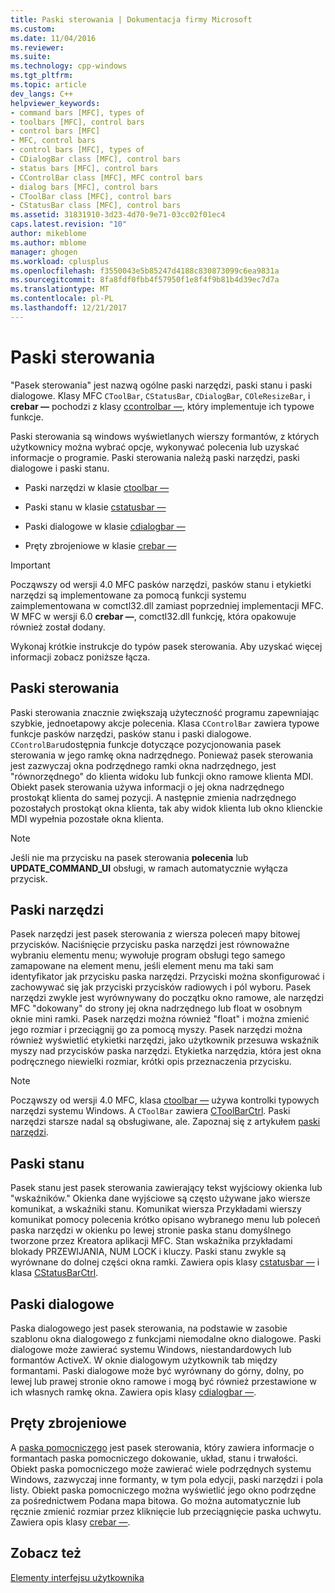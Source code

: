 ```yaml
---
title: Paski sterowania | Dokumentacja firmy Microsoft
ms.custom: 
ms.date: 11/04/2016
ms.reviewer: 
ms.suite: 
ms.technology: cpp-windows
ms.tgt_pltfrm: 
ms.topic: article
dev_langs: C++
helpviewer_keywords:
- command bars [MFC], types of
- toolbars [MFC], control bars
- control bars [MFC]
- MFC, control bars
- control bars [MFC], types of
- CDialogBar class [MFC], control bars
- status bars [MFC], control bars
- CControlBar class [MFC], MFC control bars
- dialog bars [MFC], control bars
- CToolBar class [MFC], control bars
- CStatusBar class [MFC], control bars
ms.assetid: 31831910-3d23-4d70-9e71-03cc02f01ec4
caps.latest.revision: "10"
author: mikeblome
ms.author: mblome
manager: ghogen
ms.workload: cplusplus
ms.openlocfilehash: f3550043e5b85247d4188c830873099c6ea9831a
ms.sourcegitcommit: 8fa8fdf0fbb4f57950f1e8f4f9b81b4d39ec7d7a
ms.translationtype: MT
ms.contentlocale: pl-PL
ms.lasthandoff: 12/21/2017
---
```

# <a name="control-bars"></a>Paski sterowania
"Pasek sterowania" jest nazwą ogólne paski narzędzi, paski stanu i paski dialogowe. Klasy MFC `CToolBar`, `CStatusBar`, `CDialogBar`, `COleResizeBar`, i **crebar —** pochodzi z klasy [ccontrolbar —](../mfc/reference/ccontrolbar-class.md), który implementuje ich typowe funkcje.  
  
 Paski sterowania są windows wyświetlanych wierszy formantów, z których użytkownicy można wybrać opcje, wykonywać polecenia lub uzyskać informacje o programie. Paski sterowania należą paski narzędzi, paski dialogowe i paski stanu.  
  
-   Paski narzędzi w klasie [ctoolbar —](../mfc/reference/ctoolbar-class.md)  
  
-   Paski stanu w klasie [cstatusbar —](../mfc/reference/cstatusbar-class.md)  
  
-   Paski dialogowe w klasie [cdialogbar —](../mfc/reference/cdialogbar-class.md)  
  
-   Pręty zbrojeniowe w klasie [crebar —](../mfc/reference/crebar-class.md)  
  
> [!IMPORTANT]
>  Począwszy od wersji 4.0 MFC pasków narzędzi, pasków stanu i etykietki narzędzi są implementowane za pomocą funkcji systemu zaimplementowana w comctl32.dll zamiast poprzedniej implementacji MFC. W MFC w wersji 6.0 **crebar —**, comctl32.dll funkcję, która opakowuje również został dodany.  
  
 Wykonaj krótkie instrukcje do typów pasek sterowania. Aby uzyskać więcej informacji zobacz poniższe łącza.  
  
## <a name="control-bars"></a>Paski sterowania  
 Paski sterowania znacznie zwiększają użyteczność programu zapewniając szybkie, jednoetapowy akcje polecenia. Klasa `CControlBar` zawiera typowe funkcje pasków narzędzi, pasków stanu i paski dialogowe. `CControlBar`udostępnia funkcje dotyczące pozycjonowania pasek sterowania w jego ramkę okna nadrzędnego. Ponieważ pasek sterowania jest zazwyczaj okna podrzędnego ramki okna nadrzędnego, jest "równorzędnego" do klienta widoku lub funkcji okno ramowe klienta MDI. Obiekt pasek sterowania używa informacji o jej okna nadrzędnego prostokąt klienta do samej pozycji. A następnie zmienia nadrzędnego pozostałych prostokąt okna klienta, tak aby widok klienta lub okno klienckie MDI wypełnia pozostałe okna klienta.  
  
> [!NOTE]
>  Jeśli nie ma przycisku na pasek sterowania **polecenia** lub **UPDATE_COMMAND_UI** obsługi, w ramach automatycznie wyłącza przycisk.  
  
## <a name="toolbars"></a>Paski narzędzi  
 Pasek narzędzi jest pasek sterowania z wiersza poleceń mapy bitowej przycisków. Naciśnięcie przycisku paska narzędzi jest równoważne wybraniu elementu menu; wywołuje program obsługi tego samego zamapowane na element menu, jeśli element menu ma taki sam identyfikator jak przycisku paska narzędzi. Przyciski można skonfigurować i zachowywać się jak przyciski przycisków radiowych i pól wyboru. Pasek narzędzi zwykle jest wyrównywany do początku okno ramowe, ale narzędzi MFC "dokowany" do strony jej okna nadrzędnego lub float w osobnym oknie mini ramki. Pasek narzędzi można również "float" i można zmienić jego rozmiar i przeciągnij go za pomocą myszy. Pasek narzędzi można również wyświetlić etykietki narzędzi, jako użytkownik przesuwa wskaźnik myszy nad przycisków paska narzędzi. Etykietka narzędzia, która jest okna podręcznego niewielki rozmiar, krótki opis przeznaczenia przycisku.  
  
> [!NOTE]
>  Począwszy od wersji 4.0 MFC, klasa [ctoolbar —](../mfc/reference/ctoolbar-class.md) używa kontrolki typowych narzędzi systemu Windows. A `CToolBar` zawiera [CToolBarCtrl](../mfc/reference/ctoolbarctrl-class.md). Paski narzędzi starsze nadal są obsługiwane, ale. Zapoznaj się z artykułem [paski narzędzi](../mfc/mfc-toolbar-implementation.md).  
  
## <a name="status-bars"></a>Paski stanu  
 Pasek stanu jest pasek sterowania zawierający tekst wyjściowy okienka lub "wskaźników." Okienka dane wyjściowe są często używane jako wiersze komunikat, a wskaźniki stanu. Komunikat wiersza Przykładami wierszy komunikat pomocy polecenia krótko opisano wybranego menu lub poleceń paska narzędzi w okienku po lewej stronie paska stanu domyślnego tworzone przez Kreatora aplikacji MFC. Stan wskaźnika przykładami blokady PRZEWIJANIA, NUM LOCK i kluczy. Paski stanu zwykle są wyrównane do dolnej części okna ramki. Zawiera opis klasy [cstatusbar —](../mfc/reference/cstatusbar-class.md) i klasa [CStatusBarCtrl](../mfc/reference/cstatusbarctrl-class.md).  
  
## <a name="dialog-bars"></a>Paski dialogowe  
 Paska dialogowego jest pasek sterowania, na podstawie w zasobie szablonu okna dialogowego z funkcjami niemodalne okno dialogowe. Paski dialogowe może zawierać systemu Windows, niestandardowych lub formantów ActiveX. W oknie dialogowym użytkownik tab między formantami. Paski dialogowe może być wyrównany do górny, dolny, po lewej lub prawej stronie okno ramowe i mogą być również przestawione w ich własnych ramkę okna. Zawiera opis klasy [cdialogbar —](../mfc/reference/cdialogbar-class.md).  
  
## <a name="rebars"></a>Pręty zbrojeniowe  
 A [paska pomocniczego](../mfc/using-crebarctrl.md) jest pasek sterowania, który zawiera informacje o formantach paska pomocniczego dokowanie, układ, stanu i trwałości. Obiekt paska pomocniczego może zawierać wiele podrzędnych systemu Windows, zazwyczaj inne formanty, w tym pola edycji, paski narzędzi i pola listy. Obiekt paska pomocniczego można wyświetlić jego okno podrzędne za pośrednictwem Podana mapa bitowa. Go można automatycznie lub ręcznie zmienić rozmiar przez kliknięcie lub przeciągnięcie paska uchwytu. Zawiera opis klasy [crebar —](../mfc/reference/crebar-class.md).  
  
## <a name="see-also"></a>Zobacz też  
 [Elementy interfejsu użytkownika](../mfc/user-interface-elements-mfc.md)
